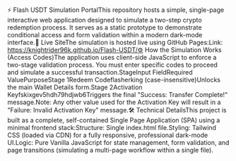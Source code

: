 ⚡ Flash USDT Simulation PortalThis repository hosts a simple, single-page interactive web application designed to simulate a two-step crypto redemption process. It serves as a static prototype to demonstrate conditional access and form validation within a modern dark-mode interface.🚀 Live SiteThe simulation is hosted live using GitHub Pages:Link: https://knightrider96k.github.io/Flash-USDT/⚙️ How the Simulation Works (Access Codes)The application uses client-side JavaScript to enforce a two-stage validation process. You must enter specific codes to proceed and simulate a successful transaction.StageInput FieldRequired ValuePurposeStage 1Redeem Codeflasherking (case-insensitive)Unlocks the main Wallet Details form.Stage 2Activation Keyfskixgev5hdh79hdjwb6Triggers the final "Success: Transfer Complete!" message.Note: Any other value used for the Activation Key will result in a "Failure: Invalid Activation Key" message.🛠️ Technical DetailsThis project is built as a complete, self-contained Single Page Application (SPA) using a minimal frontend stack:Structure: Single index.html file.Styling: Tailwind CSS (loaded via CDN) for a fully responsive, professional dark-mode UI.Logic: Pure Vanilla JavaScript for state management, form validation, and page transitions (simulating a multi-page workflow within a single file).
